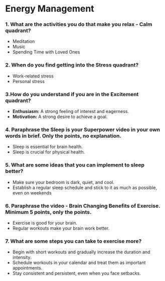 # Energy Management

### 1. What are the activities you do that make you relax - Calm quadrant?
- Meditation
- Music
- Spending Time with Loved Ones

### 2. When do you find getting into the Stress quadrant?

- Work-related stress
- Personal stress

### 3.How do you understand if you are in the Excitement quadrant?
- **Enthusiasm:** A strong feeling of interest and eagerness.
- **Motivation:** A strong desire to achieve a goal.

### 4. Paraphrase the Sleep is your Superpower video in your own words in brief. Only the points, no explanation.
- Sleep is essential for brain health.
- Sleep is crucial for physical health.

### 5. What are some ideas that you can implement to sleep better?
- Make sure your bedroom is dark, quiet, and cool.
- Establish a regular sleep schedule and stick to it as much as possible, even on weekends

### 6. Paraphrase the video - Brain Changing Benefits of Exercise. Minimum 5 points, only the points.

- Exercise is good for your brain.
- Regular workouts make your brain work better.

### 7. What are some steps you can take to exercise more?
- Begin with short workouts and gradually increase the duration and intensity.
- Schedule workouts in your calendar and treat them as important appointments.
- Stay consistent and persistent, even when you face setbacks.

